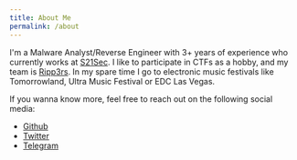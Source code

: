 ```yaml
---
title: About Me
permalink: /about
---
```


I'm a Malware Analyst/Reverse Engineer with 3+ years of experience who currently works at [S21Sec](https://www.s21sec.com/).  I like to participate in CTFs as a hobby, and my team is [Ripp3rs](https://ctftime.org/team/50984).
In my spare time I go to electronic music festivals like Tomorrowland, Ultra Music Festival or EDC Las Vegas.

If you wanna know more, feel free to reach out on the following social media:

* [Github](https://github.com/sisoma2)
* [Twitter](https://twitter.com/sisoma2)
* [Telegram](https://t.me/sisoma2)
